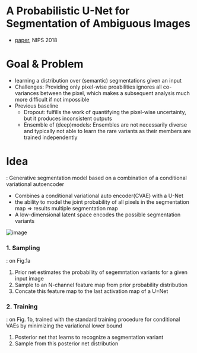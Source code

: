 # A Probabilistic U-Net for Segmentation of Ambiguous Images
- [paper](https://arxiv.org/pdf/1806.05034.pdf), NIPS 2018

# Goal & Problem
- learning a distribution over (semantic) segmentations given an input
- Challenges: Providing only pixel-wise proabilities ignores all co-variances between the pixel, which makes a subsequent analysis much more difficult if not impossible
- Previous baseline
  - Dropout: fulfills the work of quantifying the pixel-wise uncertainty, but it produces inconsistent outputs
  - Ensemble of (deep)models: Ensembles are not necessarily diverse and typically not able to learn the rare variants as their members are trained independently
# Idea
: Generative segmentation model based on a combination of a conditional variational autoencoder
- Combines a conditional variational auto encoder(CVAE) with a U-Net
- the ability to model the joint probability of all pixels in the segmentation map => results multiple segmentation map
- A low-dimensional latent space encodes the possible segmentation variants

![image](https://vitalab.github.io/article/images/UnetVAE/sc01.png)
### 1. Sampling
: on Fig.1a
1. Prior net estimates the probability of segemntation variants for a given input image
2. Sample to an N-channel feature map from prior probability distribution
3. Concate this feature map to the last activation map of a U=Net

### 2. Training
: on Fig. 1b, trained with the standard training procedure for conditional VAEs by minimizing the variational lower bound
1. Posterior net that learns to recognize a segmentation variant
2. Sample from this posterior net distribution
